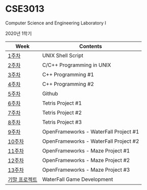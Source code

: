 # CSE3013
Computer Science and Engineering Laboratory I

2020년 1학기

| Week                              | Contents                              |
| --------------------------------- | ------------------------------------- |
| [1주차](/1주차)                   | UNIX Shell Script                     |
| [2주차](/2주차)                   | C/C++ Programming in UNIX             |
| [3주차](/3주차)                   | C++ Programming #1                    |
| [4주차](/4주차)                   | C++ Programming #2                    |
| [5주차](/5주차)                   | Github                                |
| [6주차](/6주차)                   | Tetris Project #1                     |
| [7주차](/7주차)                   | Tetris Project #2                     |
| [8주차](/8주차)                   | Tetris Project #3                     |
| [9주차](/9주차)                   | OpenFrameworks - WaterFall Project #1 |
| [10주차](/10주차)                 | OpenFrameworks - WaterFall Project #2 |
| [11주차](/11주차)                 | OpenFrameworks - Maze Project #1      |
| [12주차](/12주차)                 | OpenFrameworks - Maze Project #2      |
| [13주차](/13주차)                 | OpenFrameworks - Maze Project #3      |
| [기말 프로젝트](/기말%20프로젝트) | WaterFall Game Development            |

